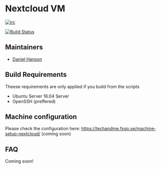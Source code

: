 # Nextcloud VM
[![irc](https://img.shields.io/badge/irc%20channel-%23nextcloud--vm%20on%20freenode-blue.svg)](https://webchat.freenode.net/?channels=nextcloud-vm)

[![Build Status](https://travis-ci.org/nextcloud/news.svg?branch=master)](https://travis-ci.org/nextcloud/vm)


## Maintainers
* [Daniel Hanson](https://github.com/enoch85)


## Build Requirements
Theese requirements are only applied if you build from the scripts
* Ubuntu Server 16.04 Server
* OpenSSH (preffered)


## Machine configuration
Please check the configuration here: https://techandme.fsgo.se/machine-setup-nextcloud/ (coming soon)


## FAQ

Coming soon!

